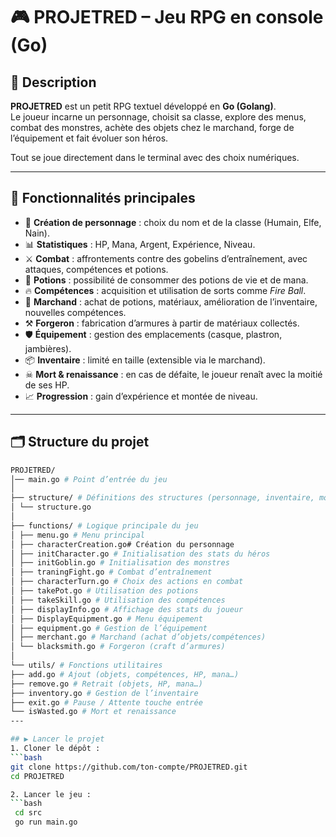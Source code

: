 # 🎮 PROJETRED – Jeu RPG en console (Go)

## 📖 Description
**PROJETRED** est un petit RPG textuel développé en **Go (Golang)**.  
Le joueur incarne un personnage, choisit sa classe, explore des menus, combat des monstres, achète des objets chez le marchand, forge de l’équipement et fait évoluer son héros.

Tout se joue directement dans le terminal avec des choix numériques.

---

## 🚀 Fonctionnalités principales
- 👤 **Création de personnage** : choix du nom et de la classe (Humain, Elfe, Nain).  
- 📊 **Statistiques** : HP, Mana, Argent, Expérience, Niveau.  
- ⚔ **Combat** : affrontements contre des gobelins d’entraînement, avec attaques, compétences et potions.  
- 🧪 **Potions** : possibilité de consommer des potions de vie et de mana.  
- 🔥 **Compétences** : acquisition et utilisation de sorts comme *Fire Ball*.  
- 🛒 **Marchand** : achat de potions, matériaux, amélioration de l’inventaire, nouvelles compétences.  
- ⚒ **Forgeron** : fabrication d’armures à partir de matériaux collectés.  
- 🛡 **Équipement** : gestion des emplacements (casque, plastron, jambières).  
- 📦 **Inventaire** : limité en taille (extensible via le marchand).  
- ☠ **Mort & renaissance** : en cas de défaite, le joueur renaît avec la moitié de ses HP.  
- 📈 **Progression** : gain d’expérience et montée de niveau.  

---

## 🗂 Structure du projet
   ```bash
PROJETRED/
│── main.go # Point d’entrée du jeu
│
├── structure/ # Définitions des structures (personnage, inventaire, monstres…)
│ └── structure.go
│
├── functions/ # Logique principale du jeu
│ ├── menu.go # Menu principal
│ ├── characterCreation.go# Création du personnage
│ ├── initCharacter.go # Initialisation des stats du héros
│ ├── initGoblin.go # Initialisation des monstres
│ ├── traningFight.go # Combat d’entraînement
│ ├── characterTurn.go # Choix des actions en combat
│ ├── takePot.go # Utilisation des potions
│ ├── takeSkill.go # Utilisation des compétences
│ ├── displayInfo.go # Affichage des stats du joueur
│ ├── DisplayEquipment.go # Menu équipement
│ ├── equipment.go # Gestion de l’équipement
│ ├── merchant.go # Marchand (achat d’objets/compétences)
│ └── blacksmith.go # Forgeron (craft d’armures)
│
└── utils/ # Fonctions utilitaires
├── add.go # Ajout (objets, compétences, HP, mana…)
├── remove.go # Retrait (objets, HP, mana…)
├── inventory.go # Gestion de l’inventaire
├── exit.go # Pause / Attente touche entrée
└── isWasted.go # Mort et renaissance
---

## ▶️ Lancer le projet
1. Cloner le dépôt :  
   ```bash
   git clone https://github.com/ton-compte/PROJETRED.git
   cd PROJETRED

2. Lancer le jeu :
   ```bash
    cd src
    go run main.go
